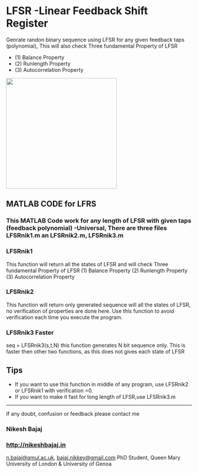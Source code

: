 # LFSR -Linear Feedback Shift Register
Genrate randon binary sequence using LFSR for any given feedback taps (polynomial), 
This will also check Three fundamental Property of LFSR 
* (1) Balance Property 
* (2) Runlength Property 
* (3) Autocorrelation Property


<p align="left">
  <img src="https://github.com/Nikeshbajaj/Linear_Feedback_Shift_Register/blob/master/LFSR1.jpg" width="300"/>
</p>


## MATLAB CODE for LFRS
### This MATLAB Code work for any length of LFSR with given taps (feedback polynomial) -Universal, There are three files LFSRnik1.m an LFSRnik2.m, LFSRnik3.m
### LFSRnik1
This function will return all the states of LFSR and will check Three fundamental Property of LFSR 
(1) Balance Property (2) Runlength Property (3) Autocorrelation Property

### LFSRnik2
This function will return only generated sequence will all the states of LFSR, no verification of properties are done
here. Use this function to avoid verification each time you execute the program.

### LFSRnik3 Faster
seq = LFSRnik3(s,t,N)
this function generates N bit sequence only. This is faster then other two functions, as this does not gives each state of LFSR

## Tips
* If you want to use this function in middle of any program, use LFSRnik2 or LFSRnik1 with verification =0. 
* If you want to make it fast for long length of LFSR,use LFSRnik3.m 

______________________________________
If any doubt, confusion or feedback please contact me
### Nikesh Bajaj
### http://nikeshbajaj.in
n.bajaj@qmul.ac.uk, bajaj.nikkey@gmail.com
PhD Student, Queen Mary University of London & University of Genoa
